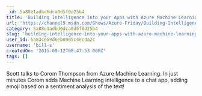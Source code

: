 ```yaml
---
_id: 5a88e1adbd6dca0d5f0d25b4
title: 'Building Intelligence into your Apps with Azure Machine Learning with Corom Thompson'
url: 'https://channel9.msdn.com/Shows/Azure-Friday/Building-Intelligence-into-your-Apps-with-Azure-Machine-Learning-with-Corom-Thompson'
category: 5a88e1adbd6dca0d5f0d25b4
slug: 'building-intelligence-into-your-apps-with-azure-machine-learning-with-corom-thompson'
user_id: 5a83ce59d6eb0005c4ecda2c
username: 'bill-s'
createdOn: '2015-09-12T08:47:53.000Z'
tags: []
---
```


Scott talks to Corom Thompson from Azure Machine Learning. In just minutes Corom adds Machine Learning intelligence to a chat app, adding emoji based on a sentiment analysis of the text!
